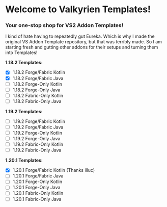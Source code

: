# Welcome to Valkyrien Templates!
### Your one-stop shop for VS2 Addon Templates!

I kind of hate having to repeatedly gut Eureka. Which is why I made the original VS Addon Template repository, but that was terribly made.
So I am starting fresh and gutting other addons for their setups and turning them into Templates!

**1.18.2 Templates:**
- [X] 1.18.2 Forge/Fabric Kotlin
- [X] 1.18.2 Forge/Fabric Java
- [ ] 1.18.2 Forge-Only Kotlin
- [ ] 1.18.2 Forge-Only Java
- [ ] 1.18.2 Fabric-Only Kotlin
- [ ] 1.18.2 Fabric-Only Java

**1.19.2 Templates:**
- [ ] 1.19.2 Forge/Fabric Kotlin
- [ ] 1.19.2 Forge/Fabric Java
- [ ] 1.19.2 Forge-Only Kotlin
- [ ] 1.19.2 Forge-Only Java
- [ ] 1.19.2 Fabric-Only Kotlin
- [ ] 1.19.2 Fabric-Only Java

**1.20.1 Templates:**
- [X] 1.20.1 Forge/Fabric Kotlin (Thanks illuc)
- [ ] 1.20.1 Forge/Fabric Java
- [ ] 1.20.1 Forge-Only Kotlin
- [ ] 1.20.1 Forge-Only Java
- [ ] 1.20.1 Fabric-Only Kotlin
- [ ] 1.20.1 Fabric-Only Java

